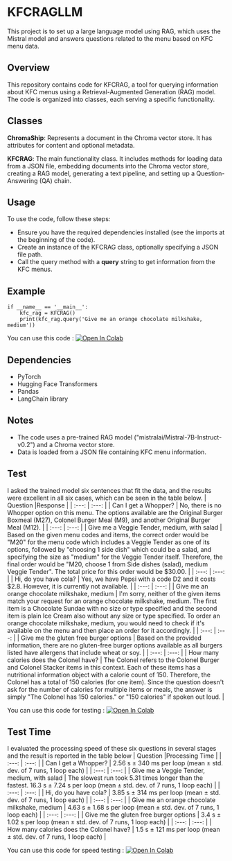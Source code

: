 # KFCRAGLLM
This project is to set up a large language model using RAG, which uses the Mistral model and answers questions related to the menu based on KFC menu data.
## Overview
This repository contains code for KFCRAG, a tool for querying information about KFC menus using a Retrieval-Augmented Generation (RAG) model. The code is organized into classes, each serving a specific functionality.
## Classes
<b>ChromaShip</b>: Represents a document in the Chroma vector store. It has attributes for content and optional metadata.

<b>KFCRAG</b>: The main functionality class. It includes methods for loading data from a JSON file, embedding documents into the Chroma vector store, creating a RAG model, generating a text pipeline, and setting up a Question-Answering (QA) chain.
## Usage
To use the code, follow these steps:

* Ensure you have the required dependencies installed (see the imports at the beginning of the code).
* Create an instance of the KFCRAG class, optionally specifying a JSON file path.
* Call the query method with a <b>query</b> string to get information from the KFC menus.

## Example
```
if __name__ == '__main__':
    kfc_rag = KFCRAG()
    print(kfc_rag.query('Give me an orange chocolate milkshake, medium'))
```
You can use this code :
[![Open In Colab](https://colab.research.google.com/assets/colab-badge.svg)](https://colab.research.google.com/drive/144w89-CQuYm-Y-zkDQINK-MTBTMxT1jV?usp=sharing)

## Dependencies
* PyTorch
* Hugging Face Transformers
* Pandas
* LangChain library

## Notes
* The code uses a pre-trained RAG model ("mistralai/Mistral-7B-Instruct-v0.2") and a Chroma vector store.
* Data is loaded from a JSON file containing KFC menu information.

## Test 
I asked the trained model six sentences that fit the data, and the results were excellent in all six cases, which can be seen in the table below.
| Question |Response   |
|  :---:  |  :---: | 
| Can I get a Whopper? | No, there is no Whopper option on this menu. The options available are the Original Burger Boxmeal (M27), Colonel Burger Meal (M9), and another Original Burger Meal (M12).  | 
|  :---:  | :---:  | 
| Give me a Veggie Tender, medium, with salad | Based on the given menu codes and items, the correct order would be "M20" for the menu code which includes a Veggie Tender as one of its options, followed by "choosing 1 side dish" which could be a salad, and specifying the size as "medium" for the Veggie Tender itself. Therefore, the final order would be "M20, choose 1 from Side dishes (salad), medium Veggie Tender". The total price for this order would be $30.00.   | 
| :---:  | :---:  | 
| Hi, do you have cola? | Yes, we have Pepsi with a code D2 and it costs $2.8. However, it is currently not available.   | 
|  :---:   | :---:  | 
| Give me an orange chocolate milkshake, medium | I'm sorry, neither of the given items match your request for an orange chocolate milkshake, medium. The first item is a Chocolate Sundae with no size or type specified and the second item is plain Ice Cream also without any size or type specified. To order an orange chocolate milkshake, medium, you would need to check if it's available on the menu and then place an order for it accordingly.   | 
|  :---:   | :---:  | 
| Give me the gluten free burger options | Based on the provided information, there are no gluten-free burger options available as all burgers listed have allergens that include wheat or soy.  | 
|  :---:  | :---:  | 
| How many calories does the Colonel have? | The Colonel refers to the Colonel Burger and Colonel Stacker items in this context. Each of these items has a nutritional information object with a calorie count of 150. Therefore, the Colonel has a total of 150 calories (for one item). Since the question doesn't ask for the number of calories for multiple items or meals, the answer is simply "The Colonel has 150 calories." or "150 calories" if spoken out loud.   | 

You can use this code for testing :
[![Open In Colab](https://colab.research.google.com/assets/colab-badge.svg)](https://colab.research.google.com/drive/1vZZ4KKRIWDwCyJDLFoN9Qu6ld27mTEa0?usp=sharing)

## Test Time
I evaluated the processing speed of these six questions in several stages and the result is reported in the table below
| Question |Processing Time   |
|  :---:  |  :---: | 
| Can I get a Whopper? | 2.56 s ± 340 ms per loop (mean ± std. dev. of 7 runs, 1 loop each)  | 
|  :---:  | :---:  | 
| Give me a Veggie Tender, medium, with salad | The slowest run took 5.31 times longer than the fastest. 16.3 s ± 7.24 s per loop (mean ± std. dev. of 7 runs, 1 loop each) | 
| :---:  | :---:  | 
| Hi, do you have cola? | 3.85 s ± 314 ms per loop (mean ± std. dev. of 7 runs, 1 loop each)  | 
|  :---:   | :---:  | 
| Give me an orange chocolate milkshake, medium | 4.63 s ± 1.68 s per loop (mean ± std. dev. of 7 runs, 1 loop each)  | 
|  :---:   | :---:  | 
| Give me the gluten free burger options | 3.4 s ± 1.02 s per loop (mean ± std. dev. of 7 runs, 1 loop each)  | 
|  :---:  | :---:  | 
| How many calories does the Colonel have? | 1.5 s ± 121 ms per loop (mean ± std. dev. of 7 runs, 1 loop each)  | 

You can use this code for speed testing  :
[![Open In Colab](https://colab.research.google.com/assets/colab-badge.svg)](https://colab.research.google.com/drive/1amGO0apUdK4MTWU3NpUp752YMl5FlBX-?usp=sharing)
